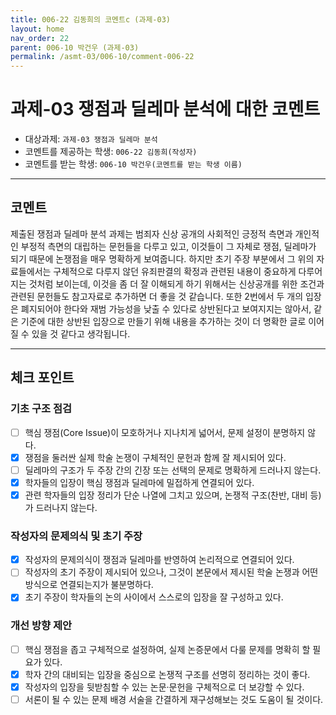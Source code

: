 ```yaml
---
title: 006-22 김동희의 코멘트c (과제-03) 
layout: home
nav_order: 22
parent: 006-10 박건우 (과제-03)
permalink: /asmt-03/006-10/comment-006-22
---
```


# 과제-03 쟁점과 딜레마 분석에 대한 코멘트

- 대상과제: `과제-03 쟁점과 딜레마 분석`
- 코멘트를 제공하는 학생: `006-22 김동희(작성자)` 
- 코멘트를 받는 학생: `006-10 박건우(코멘트를 받는 학생 이름)` 

---

## 코멘트

제출된 쟁점과 딜레마 분석 과제는 범죄자 신상 공개의 사회적인 긍정적 측면과 개인적인 부정적 측면의 대립하는 문헌들을 다루고 있고, 이것들이 그 자체로 쟁점, 딜레마가 되기 때문에 논쟁점을 매우 명확하게 보여줍니다. 하지만 초기 주장 부분에서 그 위의 자료들에서는 구체적으로 다루지 않던 유죄판결의 확정과 관련된 내용이 중요하게 다루어지는 것처럼 보이는데, 이것을 좀 더 잘 이해되게 하기 위해서는 신상공개를 위한 조건과 관련된 문헌들도 참고자료로 추가하면 더 좋을 것 같습니다. 또한 2번에서 두 개의 입장은 폐지되어야 한다와 재범 가능성을 낮출 수 있다로 상반된다고 보여지지는 않아서, 같은 기준에 대한 상반된 입장으로 만들기 위해 내용을 추가하는 것이 더 명확한 글로 이어질 수 있을 것 같다고 생각됩니다.

---

## 체크 포인트

### **기초 구조 점검**
- [ ] 핵심 쟁점(Core Issue)이 모호하거나 지나치게 넓어서, 문제 설정이 분명하지 않다.
- [x] 쟁점을 둘러싼 실제 학술 논쟁이 구체적인 문헌과 함께 잘 제시되어 있다.
- [ ] 딜레마의 구조가 두 주장 간의 긴장 또는 선택의 문제로 명확하게 드러나지 않는다.
- [x] 학자들의 입장이 핵심 쟁점과 딜레마에 밀접하게 연결되어 있다.
- [x] 관련 학자들의 입장 정리가 단순 나열에 그치고 있으며, 논쟁적 구조(찬반, 대비 등)가 드러나지 않는다.

### **작성자의 문제의식 및 초기 주장**
- [x] 작성자의 문제의식이 쟁점과 딜레마를 반영하여 논리적으로 연결되어 있다.
- [ ] 작성자의 초기 주장이 제시되어 있으나, 그것이 본문에서 제시된 학술 논쟁과 어떤 방식으로 연결되는지가 불분명하다.
- [x] 초기 주장이 학자들의 논의 사이에서 스스로의 입장을 잘 구성하고 있다.

### **개선 방향 제안**
- [ ] 핵심 쟁점을 좁고 구체적으로 설정하여, 실제 논증문에서 다룰 문제를 명확히 할 필요가 있다.
- [x] 학자 간의 대비되는 입장을 중심으로 논쟁적 구조를 선명히 정리하는 것이 좋다.
- [x] 작성자의 입장을 뒷받침할 수 있는 논문·문헌을 구체적으로 더 보강할 수 있다.
- [ ] 서론이 될 수 있는 문제 배경 서술을 간결하게 재구성해보는 것도 도움이 될 것이다.
